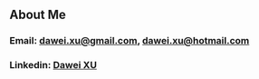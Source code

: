 About Me
---

### Email: [dawei.xu@gmail.com](mailto:dawei.xu@gmail.com), [dawei.xu@hotmail.com](mailto:dawei.xu@hotmail.com)  
### Linkedin: [Dawei XU](http://www.linkedin.com/in/daweix)
